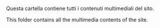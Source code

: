 Questa cartella contiene tutti i contenuti multimediali del sito.

This folder contains all the multimedia contents of the site.